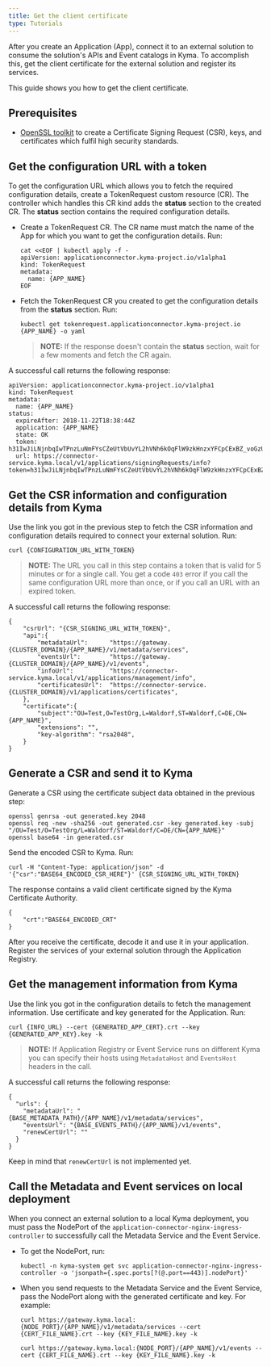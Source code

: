 ```yaml
---
title: Get the client certificate
type: Tutorials
---
```


After you create an Application (App), connect it to an external solution to consume the solution's APIs and Event catalogs in Kyma. To accomplish this, get the client certificate for the external solution and register its services.

This guide shows you how to get the client certificate.

## Prerequisites

- [OpenSSL toolkit](https://www.openssl.org/docs/man1.0.2/apps/openssl.html) to create a Certificate Signing Request (CSR), keys, and certificates which fulfil high security standards.

## Get the configuration URL with a token

To get the configuration URL which allows you to fetch the required configuration details, create a TokenRequest custom resource (CR). The controller which handles this CR kind adds the **status** section to the created CR. The **status** section contains the required configuration details.

- Create a TokenRequest CR. The CR name must match the name of the App for which you want to get the configuration details. Run:
  ```
  cat <<EOF | kubectl apply -f -
  apiVersion: applicationconnector.kyma-project.io/v1alpha1
  kind: TokenRequest
  metadata:
    name: {APP_NAME}
  EOF
  ```

- Fetch the TokenRequest CR you created to get the configuration details from the **status** section. Run:
  ```
  kubectl get tokenrequest.applicationconnector.kyma-project.io {APP_NAME} -o yaml
  ```
  >**NOTE:** If the response doesn't contain the **status** section, wait for a few moments and fetch the CR again.

A successful call returns the following response:
  ```
  apiVersion: applicationconnector.kyma-project.io/v1alpha1
  kind: TokenRequest
  metadata:
    name: {APP_NAME}
  status:
    expireAfter: 2018-11-22T18:38:44Z
    application: {APP_NAME}
    state: OK
    token: h31IwJiLNjnbqIwTPnzLuNmFYsCZeUtVbUvYL2hVNh6kOqFlW9zkHnzxYFCpCExBZ_voGzUo6IVS_ExlZd4muQ==
    url: https://connector-service.kyma.local/v1/applications/signingRequests/info?token=h31IwJiLNjnbqIwTPnzLuNmFYsCZeUtVbUvYL2hVNh6kOqFlW9zkHnzxYFCpCExBZ_voGzUo6IVS_ExlZd4muQ==
  ```

## Get the CSR information and configuration details from Kyma

Use the link you got in the previous step to fetch the CSR information and configuration details required to connect your external solution. Run:

```
curl {CONFIGURATION_URL_WITH_TOKEN}
```
>**NOTE:** The URL you call in this step contains a token that is valid for 5 minutes or for a single call. You get a code `403` error if you call the same configuration URL more than once, or if you call an URL with an expired token.

A successful call returns the following response:
```
{
    "csrUrl": "{CSR_SIGNING_URL_WITH_TOKEN}",
    "api":{
        "metadataUrl":      "https://gateway.{CLUSTER_DOMAIN}/{APP_NAME}/v1/metadata/services",
        "eventsUrl":        "https://gateway.{CLUSTER_DOMAIN}/{APP_NAME}/v1/events",
        "infoUrl":          "https://connector-service.kyma.local/v1/applications/management/info",
        "certificatesUrl":  "https://connector-service.{CLUSTER_DOMAIN}/v1/applications/certificates",
    },
    "certificate":{
        "subject":"OU=Test,O=TestOrg,L=Waldorf,ST=Waldorf,C=DE,CN={APP_NAME}",
        "extensions": "",
        "key-algorithm": "rsa2048",
    }
}
```

## Generate a CSR and send it to Kyma

Generate a CSR using the certificate subject data obtained in the previous step:
```
openssl genrsa -out generated.key 2048
openssl req -new -sha256 -out generated.csr -key generated.key -subj "/OU=Test/O=TestOrg/L=Waldorf/ST=Waldorf/C=DE/CN={APP_NAME}"
openssl base64 -in generated.csr
```

Send the encoded CSR to Kyma. Run:
```
curl -H "Content-Type: application/json" -d '{"csr":"BASE64_ENCODED_CSR_HERE"}' {CSR_SIGNING_URL_WITH_TOKEN}
```

The response contains a valid client certificate signed by the Kyma Certificate Authority.
```
{
    "crt":"BASE64_ENCODED_CRT"
}
```

After you receive the certificate, decode it and use it in your application. Register the services of your external solution through the Application Registry.

## Get the management information from Kyma

Use the link you got in the configuration details to fetch the management information. Use certificate and key generated for the Application. Run:
```
curl {INFO_URL} --cert {GENERATED_APP_CERT}.crt --key {GENERATED_APP_KEY}.key -k
```
>**NOTE:** If Application Registry or Event Service runs on different Kyma you can specify their hosts using `MetadataHost` and `EventsHost` headers in the call.

A successful call returns the following response:
```
{
  "urls": {
    "metadataUrl": "{BASE_METADATA_PATH}/{APP_NAME}/v1/metadata/services",
    "eventsUrl": "{BASE_EVENTS_PATH}/{APP_NAME}/v1/events",
    "renewCertUrl": ""
  }
}
```
Keep in mind that `renewCertUrl` is not implemented yet.

## Call the Metadata and Event services on local deployment

When you connect an external solution to a local Kyma deployment, you must pass the NodePort of the `application-connector-nginx-ingress-controller` to successfully call the Metadata Service and the Event Service.

- To get the NodePort, run:
  ```
  kubectl -n kyma-system get svc application-connector-nginx-ingress-controller -o 'jsonpath={.spec.ports[?(@.port==443)].nodePort}'
  ```
- When you send requests to the Metadata Service and the Event Service, pass the NodePort along with the generated certificate and key. For example:
  ```
  curl https://gateway.kyma.local:{NODE_PORT}/{APP_NAME}/v1/metadata/services --cert {CERT_FILE_NAME}.crt --key {KEY_FILE_NAME}.key -k
  ```
  ```
  curl https://gateway.kyma.local:{NODE_PORT}/{APP_NAME}/v1/events --cert {CERT_FILE_NAME}.crt --key {KEY_FILE_NAME}.key -k
  ```
